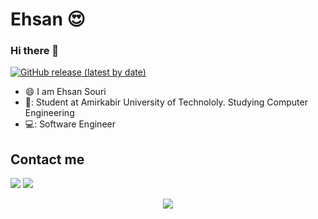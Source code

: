 # Ehsan :heart_eyes:
### Hi there 👋


<!--![gif](https://raw.githubusercontent.com/ehsansouri23/ehsansouri23/master/andorid-kotlin.gif)-->

[![GitHub release (latest by date)](https://img.shields.io/github/v/release/ehsansouri23/EhsanSouriResume?label=Resume&logo=github&style=for-the-badge)](https://github.com/ehsansouri23/EhsanSouriResume/releases/latest)


- 😄 I am Ehsan Souri
- 📖: Student at Amirkabir University of Technololy. Studying Computer Engineering
- 💻: Software Engineer


<!--
**ehsansouri23/ehsansouri23** is a ✨ _special_ ✨ repository because its `README.md` (this file) appears on your GitHub profile.

Here are some ideas to get you started:

- 🔭 I’m currently working on ...
- 🌱 I’m currently learning ...
- 👯 I’m looking to collaborate on ...
- 🤔 I’m looking for help with ...
- 💬 Ask me about ...
- 📫 How to reach me: ...
- 😄 Pronouns: ...
- ⚡ Fun fact: ...
-->

## Contact me
[![](https://img.shields.io/badge/Gmail-D14836?style=for-the-badge&logo=gmail&logoColor=white)](mailto:ehsansouri23@gmail.com)
[![](https://img.shields.io/badge/LinkedIn-0077B5?style=for-the-badge&logo=linkedin&logoColor=white)](https://www.linkedin.com/in/ehsan-souri-271678192/)


<p align="center">
  <img src="https://github-readme-stats.vercel.app/api?username=ehsansouri23&show_icons=true&theme=monokai" />
</p>
